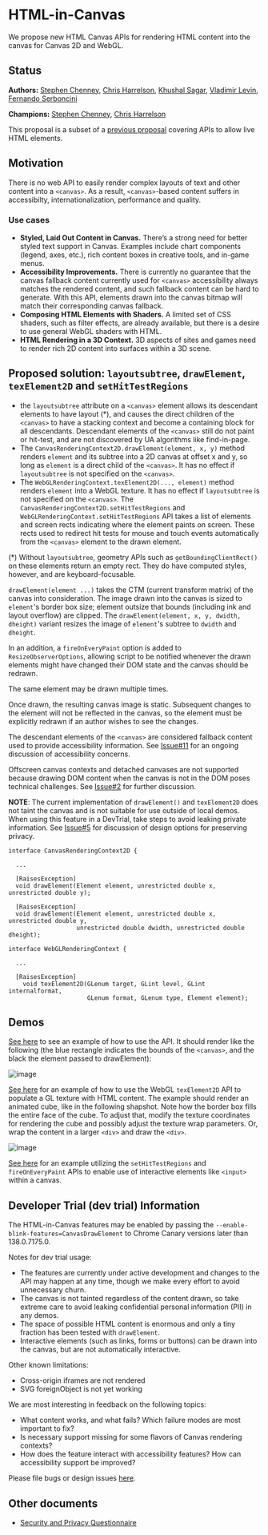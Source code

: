  # HTML-in-Canvas

We propose new HTML Canvas APIs for rendering HTML content into the canvas for Canvas 2D and WebGL.

## Status

**Authors:** [Stephen Chenney](mailto:schenney@igalia.com), [Chris Harrelson](mailto:chrishtr@google.com), [Khushal Sagar](mailto:khushalsagar@google.com), [Vladimir Levin](mailto:vmpstr@chromium.org), [Fernando Serboncini](mailto:fserb@chromium.org)

**Champions:** [Stephen Chenney](mailto:schenney@igalia.com), [Chris Harrelson](mailto:chrishtr@google.com)

This proposal is a subset of a [previous proposal](placeElement) covering APIs to allow live HTML elements.

## Motivation

There is no web API to easily render complex layouts of text and other content into a `<canvas>`. As a result, `<canvas>`-based content suffers in accessibilty, internationalization, performance and quality.

### Use cases

* **Styled, Laid Out Content in Canvas.** There’s a strong need for better styled text support in Canvas. Examples include chart components (legend, axes, etc.), rich content boxes in creative tools, and in-game menus.
* **Accessibility Improvements.** There is currently no guarantee that the canvas fallback content currently used for `<canvas>` accessibility always matches the rendered content, and such fallback content can be hard to generate. With this API, elements drawn into the canvas bitmap will match their corresponding canvas fallback.
* **Composing HTML Elements with Shaders.** A limited set of CSS shaders, such as filter effects, are already available, but there is a desire to use general WebGL shaders with HTML.
* **HTML Rendering in a 3D Context.** 3D aspects of sites and games need to render rich 2D content into surfaces within a 3D scene.

## Proposed solution: `layoutsubtree`, `drawElement`, `texElement2D` and `setHitTestRegions`

* the `layoutsubtree` attribute on a `<canvas>` element allows its descendant elements to have layout (*), and causes the direct children of the `<canvas>` to have a stacking context and become a containing block for all descendants. Descendant elements of the `<canvas>` still do not paint or hit-test, and are not discovered by UA algorithms like find-in-page.
* The `CanvasRenderingContext2D.drawElement(element, x, y)` method renders `element` and its subtree into a 2D canvas at offset x and y, so long as `element` is a direct child of the `<canvas>`. It has no effect if `layoutsubtree` is not specified on the `<canvas>`.
* The `WebGLRenderingContext.texElement2D(..., element)` method renders `element` into a WebGL texture. It has no effect if `layoutsubtree` is not specified on the `<canvas>`.
  The `CanvasRenderingContext2D.setHitTestRegions` and `WebGLRenderingContext.setHitTestRegions` API takes a list of elements and screen rects indicating where the
  element paints on screen. These rects used to redirect hit tests for mouse and touch events automatically from the `<canvas>` element to the drawn element.

(*) Without `layoutsubtree`, geometry APIs such as `getBoundingClientRect()` on these elements return an empty rect. They do have computed styles, however, and are keyboard-focusable.

`drawElement(element ...)` takes the CTM (current transform matrix) of the canvas into consideration. The image drawn into the canvas is sized to `element`'s border box size; element outsize that bounds (including ink and layout overflow) are clipped. The `drawElement(element, x, y, dwidth, dheight)` variant resizes the image of `element`'s subtree to `dwidth` and `dheight`.

In an addition, a `fireOnEveryPaint` option is added to `ResizeObserverOptions`, allowing script to be notified whenever the drawn elements might have changed their
DOM state and the canvas should be redrawn.

The same element may be drawn multiple times.

Once drawn, the resulting canvas image is static. Subsequent changes to the element will not be reflected in the canvas, so the element must be explicitly redrawn if an author wishes to see the changes.

The descendant elements of the `<canvas>` are considered fallback content used to provide accessibility information.
See [Issue#11](https://github.com/WICG/html-in-canvas/issues/11) for an ongoing discussion of accessibility concerns.

Offscreen canvas contexts and detached canvases are not supported because drawing DOM content when the canvas is not in the DOM poses technical challenges. See [Issue#2](https://github.com/WICG/html-in-canvas/issues/2) for further discussion.

**NOTE**: The current implementation of `drawElement()` and `texElement2D` does not taint the canvas and is not suitable for use outside of local demos. When using this feature in a DevTrial, take steps to avoid leaking private information. See
[Issue#5](https://github.com/WICG/html-in-canvas/issues/5) for discussion of design options for preserving privacy.

```idl
interface CanvasRenderingContext2D {

  ...

  [RaisesException]
  void drawElement(Element element, unrestricted double x, unrestricted double y);

  [RaisesException]
  void drawElement(Element element, unrestricted double x, unrestricted double y,
                   unrestricted double dwidth, unrestricted double dheight);

```

```idl
interface WebGLRenderingContext {

  ...

  [RaisesException]
    void texElement2D(GLenum target, GLint level, GLint internalformat,
                      GLenum format, GLenum type, Element element);

```

## Demos

[See here](Examples/complex-text.html) to see an example of how to use the API. It should render like the following (the blue rectangle indicates the bounds of the `<canvas>`, and the black the element passed to
drawElement):

![image](https://github.com/user-attachments/assets/88d5200b-176c-4102-a4a0-f5893101b295)

[See here](Examples/webGL.html) for an example of how to use the WebGL `texElement2D` API to populate a GL texture with HTML content.
The example should render an animated cube, like in the following shapshot. Note how the border box fills the entire face of the cube.
To adjust that, modify the texture coordinates for rendering the cube and possibly adjust the texture wrap
parameters. Or, wrap the content in a larger `<div>` and draw the `<div>`.

![image](https://github.com/user-attachments/assets/78606b3b-706c-4066-875b-c6245d7ef27f)

[See here](Examples/text-input.html) for an example utilizing the `setHitTestRegions` and `fireOnEveryPaint` APIs to enable use of interactive elements like
`<input>` within a canvas.

## Developer Trial (dev trial) Information
The HTML-in-Canvas features may be enabled by passing the `--enable-blink-features=CanvasDrawElement` to Chrome Canary versions later than 138.0.7175.0.

Notes for dev trial usage:
* The features are currently under active development and changes to the API may happen at any time, though we make every effort to avoid unnecessary churn.
* The canvas is not tainted regardless of the content drawn, so take extreme care to avoid leaking confidential personal information (PII) in any demos.
* The space of possible HTML content is enormous and only a tiny fraction has been tested with `drawElement`.
* Interactive elements (such as links, forms or buttons) can be drawn into the canvas, but are not automatically interactive.

Other known limitations:
* Cross-origin iframes are not rendered
* SVG foreignObject is not yet working

We are most interesting in feedback on the following topics:
* What content works, and what fails? Which failure modes are most important to fix?
* Is necessary support missing for some flavors of Canvas rendering contexts? 
* How does the feature interact with accessibility features? How can accessibility support be improved?

Please file bugs or design issues [here](https://github.com/WICG/html-in-canvas/issues/new).

## Other documents

* [Security and Privacy Questionnaire](./security-privacy-questionnaire.md)
